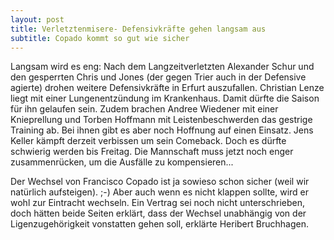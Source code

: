 ```yaml
---
layout: post
title: Verletztenmisere- Defensivkräfte gehen langsam aus
subtitle: Copado kommt so gut wie sicher
---
```


Langsam wird es eng: Nach dem Langzeitverletzten Alexander Schur und den gesperrten Chris und Jones (der gegen Trier auch in der Defensive agierte) drohen weitere Defensivkräfte in Erfurt auszufallen. Christian Lenze liegt mit einer Lungenentzündung im Krankenhaus. Damit dürfte die Saison für ihn gelaufen sein. Zudem brachen Andree Wiedener mit einer Knieprellung und Torben Hoffmann mit Leistenbeschwerden das gestrige Training ab. Bei ihnen gibt es aber noch Hoffnung auf einen Einsatz. Jens Keller kämpft derzeit verbissen um sein Comeback. Doch es dürfte schwierig werden bis Freitag. Die Mannschaft muss jetzt noch enger zusammenrücken, um die Ausfälle zu kompensieren...

Der Wechsel von Francisco Copado ist ja sowieso schon sicher (weil wir natürlich aufsteigen). ;-) Aber auch wenn es nicht klappen sollte, wird er wohl zur Eintracht wechseln. Ein Vertrag sei noch nicht unterschrieben, doch hätten beide Seiten erklärt, dass der Wechsel unabhängig von der Ligenzugehörigkeit vonstatten gehen soll, erklärte Heribert Bruchhagen.
